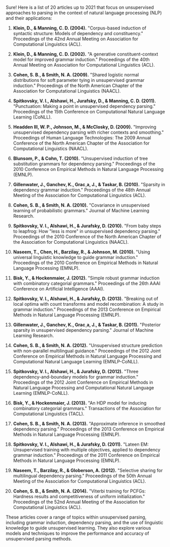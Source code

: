 Sure! Here is a list of 20 articles up to 2021 that focus on unsupervised approaches to parsing in the context of natural language processing (NLP) and their applications:

1. **Klein, D., & Manning, C. D. (2004).** "Corpus-based induction of syntactic structure: Models of dependency and constituency." Proceedings of the 42nd Annual Meeting on Association for Computational Linguistics (ACL).

2. **Klein, D., & Manning, C. D. (2002).** "A generative constituent-context model for improved grammar induction." Proceedings of the 40th Annual Meeting on Association for Computational Linguistics (ACL).

3. **Cohen, S. B., & Smith, N. A. (2009).** "Shared logistic normal distributions for soft parameter tying in unsupervised grammar induction." Proceedings of the North American Chapter of the Association for Computational Linguistics (NAACL).

4. **Spitkovsky, V. I., Alshawi, H., Jurafsky, D., & Manning, C. D. (2011).** "Punctuation: Making a point in unsupervised dependency parsing." Proceedings of the 15th Conference on Computational Natural Language Learning (CoNLL).

5. **Headden III, W. P., Johnson, M., & McClosky, D. (2009).** "Improving unsupervised dependency parsing with richer contexts and smoothing." Proceedings of Human Language Technologies: The 2009 Annual Conference of the North American Chapter of the Association for Computational Linguistics (NAACL).

6. **Blunsom, P., & Cohn, T. (2010).** "Unsupervised induction of tree substitution grammars for dependency parsing." Proceedings of the 2010 Conference on Empirical Methods in Natural Language Processing (EMNLP).

7. **Gillenwater, J., Ganchev, K., Grac¸a, J., & Taskar, B. (2010).** "Sparsity in dependency grammar induction." Proceedings of the 48th Annual Meeting of the Association for Computational Linguistics (ACL).

8. **Cohen, S. B., & Smith, N. A. (2010).** "Covariance in unsupervised learning of probabilistic grammars." Journal of Machine Learning Research.

9. **Spitkovsky, V. I., Alshawi, H., & Jurafsky, D. (2010).** "From baby steps to leapfrog: How "less is more" in unsupervised dependency parsing." Proceedings of the 2010 Conference of the North American Chapter of the Association for Computational Linguistics (NAACL).

10. **Naseem, T., Chen, H., Barzilay, R., & Johnson, M. (2010).** "Using universal linguistic knowledge to guide grammar induction." Proceedings of the 2010 Conference on Empirical Methods in Natural Language Processing (EMNLP).

11. **Bisk, Y., & Hockenmaier, J. (2012).** "Simple robust grammar induction with combinatory categorial grammars." Proceedings of the 26th AAAI Conference on Artificial Intelligence (AAAI).

12. **Spitkovsky, V. I., Alshawi, H., & Jurafsky, D. (2013).** "Breaking out of local optima with count transforms and model recombination: A study in grammar induction." Proceedings of the 2013 Conference on Empirical Methods in Natural Language Processing (EMNLP).

13. **Gillenwater, J., Ganchev, K., Grac¸a, J., & Taskar, B. (2011).** "Posterior sparsity in unsupervised dependency parsing." Journal of Machine Learning Research.

14. **Cohen, S. B., & Smith, N. A. (2012).** "Unsupervised structure prediction with non-parallel multilingual guidance." Proceedings of the 2012 Joint Conference on Empirical Methods in Natural Language Processing and Computational Natural Language Learning (EMNLP-CoNLL).

15. **Spitkovsky, V. I., Alshawi, H., & Jurafsky, D. (2012).** "Three dependency-and-boundary models for grammar induction." Proceedings of the 2012 Joint Conference on Empirical Methods in Natural Language Processing and Computational Natural Language Learning (EMNLP-CoNLL).

16. **Bisk, Y., & Hockenmaier, J. (2013).** "An HDP model for inducing combinatory categorial grammars." Transactions of the Association for Computational Linguistics (TACL).

17. **Cohen, S. B., & Smith, N. A. (2013).** "Approximate inference in smoothed dependency parsing." Proceedings of the 2013 Conference on Empirical Methods in Natural Language Processing (EMNLP).

18. **Spitkovsky, V. I., Alshawi, H., & Jurafsky, D. (2011).** "Lateen EM: Unsupervised training with multiple objectives, applied to dependency grammar induction." Proceedings of the 2011 Conference on Empirical Methods in Natural Language Processing (EMNLP).

19. **Naseem, T., Barzilay, R., & Globerson, A. (2012).** "Selective sharing for multilingual dependency parsing." Proceedings of the 50th Annual Meeting of the Association for Computational Linguistics (ACL).

20. **Cohen, S. B., & Smith, N. A. (2014).** "Viterbi training for PCFGs: Hardness results and competitiveness of uniform initialization." Proceedings of the 52nd Annual Meeting of the Association for Computational Linguistics (ACL).

These articles cover a range of topics within unsupervised parsing, including grammar induction, dependency parsing, and the use of linguistic knowledge to guide unsupervised learning. They also explore various models and techniques to improve the performance and accuracy of unsupervised parsing methods.